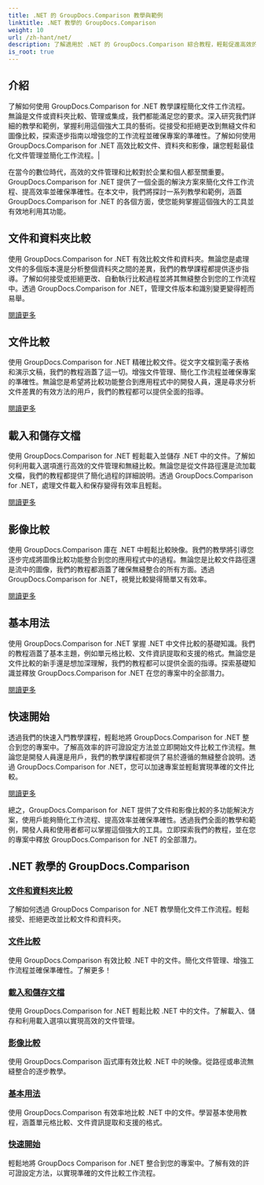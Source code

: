 ```yaml
---
title: .NET 的 GroupDocs.Comparison 教學與範例
linktitle: .NET 教學的 GroupDocs.Comparison
weight: 10
url: /zh-hant/net/
description: 了解適用於 .NET 的 GroupDocs.Comparison 綜合教程，輕鬆促進高效的文件和資料夾比較、管理和整合。
is_root: true
---
```

## 介紹

了解如何使用 GroupDocs.Comparison for .NET 教學課程簡化文件工作流程。無論是文件或資料夾比較、管理或集成，我們都能滿足您的要求。深入研究我們詳細的教學和範例，掌握利用這個強大工具的藝術。從接受和拒絕更改到無縫文件和圖像比較，探索逐步指南以增強您的工作流程並確保專案的準確性。了解如何使用 GroupDocs.Comparison for .NET 高效比較文件、資料夾和影像，讓您輕鬆最佳化文件管理並簡化工作流程。|

在當今的數位時代，高效的文件管理和比較對於企業和個人都至關重要。 GroupDocs.Comparison for .NET 提供了一個全面的解決方案來簡化文件工作流程、提高效率並確保準確性。在本文中，我們將探討一系列教學和範例，涵蓋 GroupDocs.Comparison for .NET 的各個方面，使您能夠掌握這個強大的工具並有效地利用其功能。

## 文件和資料夾比較

使用 GroupDocs.Comparison for .NET 有效比較文件和資料夾。無論您是處理文件的多個版本還是分析整個資料夾之間的差異，我們的教學課程都提供逐步指導。了解如何接受或拒絕更改、自動執行比較過程並將其無縫整合到您的工作流程中。透過 GroupDocs.Comparison for .NET，管理文件版本和識別變更變得輕而易舉。

[閱讀更多](./documents-and-folder-comparison/)

## 文件比較

使用 GroupDocs.Comparison for .NET 精確比較文件。從文字文檔到電子表格和演示文稿，我們的教程涵蓋了這一切。增強文件管理、簡化工作流程並確保專案的準確性。無論您是希望將比較功能整合到應用程式中的開發人員，還是尋求分析文件差異的有效方法的用戶，我們的教程都可以提供全面的指導。

[閱讀更多](./document-comparison/)

## 載入和儲存文檔

使用 GroupDocs.Comparison for .NET 輕鬆載入並儲存 .NET 中的文件。了解如何利用載入選項進行高效的文件管理和無縫比較。無論您是從文件路徑還是流加載文檔，我們的教程都提供了簡化過程的詳細說明。透過 GroupDocs.Comparison for .NET，處理文件載入和保存變得有效率且輕鬆。

[閱讀更多](./loading-and-saving-documents/)

## 影像比較

使用 GroupDocs.Comparison 庫在 .NET 中輕鬆比較映像。我們的教學將引導您逐步完成將圖像比較功能整合到您的應用程式中的過程。無論您是比較文件路徑還是流中的圖像，我們的教程都涵蓋了確保無縫整合的所有方面。透過 GroupDocs.Comparison for .NET，視覺比較變得簡單又有效率。

[閱讀更多](./image-comparison/)

## 基本用法 

使用 GroupDocs.Comparison for .NET 掌握 .NET 中文件比較的基礎知識。我們的教程涵蓋了基本主題，例如單元格比較、文件資訊提取和支援的格式。無論您是文件比較的新手還是想加深理解，我們的教程都可以提供全面的指導。探索基礎知識並釋放 GroupDocs.Comparison for .NET 在您的專案中的全部潛力。

[閱讀更多](./basic-usage/)

## 快速開始 

透過我們的快速入門教學課程，輕鬆地將 GroupDocs.Comparison for .NET 整合到您的專案中。了解高效率的許可證設定方法並立即開始文件比較工作流程。無論您是開發人員還是用戶，我們的教學課程都提供了易於遵循的無縫整合說明。透過 GroupDocs.Comparison for .NET，您可以加速專案並輕鬆實現準確的文件比較。

[閱讀更多](./quick-start/)

總之，GroupDocs.Comparison for .NET 提供了文件和影像比較的多功能解決方案，使用戶能夠簡化工作流程、提高效率並確保準確性。透過我們全面的教學和範例，開發人員和使用者都可以掌握這個強大的工具。立即探索我們的教程，並在您的專案中釋放 GroupDocs.Comparison for .NET 的全部潛力。
## .NET 教學的 GroupDocs.Comparison 
### [文件和資料夾比較](./documents-and-folder-comparison/)
了解如何透過 GroupDocs Comparison for .NET 教學簡化文件工作流程。輕鬆接受、拒絕更改並比較文件和資料夾。
### [文件比較](./document-comparison/)
使用 GroupDocs.Comparison 有效比較 .NET 中的文件。簡化文件管理、增強工作流程並確保準確性。了解更多！
### [載入和儲存文檔](./loading-and-saving-documents/)
使用 GroupDocs.Comparison for .NET 輕鬆比較 .NET 中的文件。了解載入、儲存和利用載入選項以實現高效的文件管理。
### [影像比較](./image-comparison/)
使用 GroupDocs.Comparison 函式庫有效比較 .NET 中的映像。從路徑或串流無縫整合的逐步教學。
### [基本用法](./basic-usage/)
使用 GroupDocs.Comparison 有效率地比較 .NET 中的文件。學習基本使用教程，涵蓋單元格比較、文件資訊提取和支援的格式。
### [快速開始](./quick-start/)
輕鬆地將 GroupDocs Comparison for .NET 整合到您的專案中。了解有效的許可證設定方法，以實現準確的文件比較工作流程。